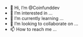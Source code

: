 - 👋 Hi, I’m @Coinfunddev
- 👀 I’m interested in ...
- 🌱 I’m currently learning ...
- 💞️ I’m looking to collaborate on ...
- 📫 How to reach me ...

<!---
Coinfunddev/Coinfunddev is a ✨ special ✨ repository because its `README.md` (this file) appears on your GitHub profile.
You can click the Preview link to take a look at your changes.
--->
